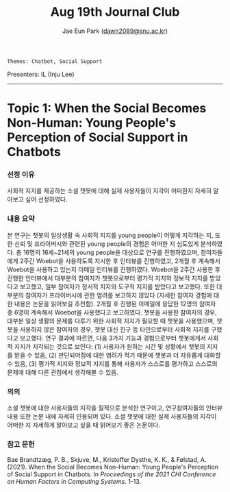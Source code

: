 ﻿---
layout: post
title: "Aug 19th Journal Club"
author: "Jae Eun Park (dawn2089@snu.ac.kr)"
---

    Themes: Chatbot, Social Support

Presenters: IL (Inju Lee)

-----------------

# Topic 1: When the Social Becomes Non-Human: Young People's Perception of Social Support in Chatbots 

### **선정 이유**

사회적 지지를 제공하는 소셜 챗봇에 대해 실제 사용자들이 지각이 어떠한지 자세히 알아보고 싶어 선정하였다.

### **내용 요약**

본 연구는 챗봇의 일상생활 속 사회적 지지를 young people이 어떻게 지각하는 지, 또한 신뢰 및 프라이버시와 관련된 young people의 경험은 어떠한 지 심도있게 분석하였다.
총 16명의 16세~21세의 young people을 대상으로 연구를 진행하였으며, 참여자들에게 2주간 Woebot을 사용하도록 지시한 후 인터뷰를 진행하였고, 2개월 후 계속해서 Woebot을 사용하고 있는지 이메일 인터뷰를 진행하였다.
Woebot을 2주간 사용한 후 진행한 인터뷰에서 대부분의 참여자가 챗봇으로부터 평가적 지지와 정보적 지지를 받았다고 보고했고, 일부 참여자가 정서적 지지와 도구적 지지를 받았다고 보고했다. 또한 대부분의 참여자가 프라이버시에 관한 염려를 보고하지 않았다 (자세한 참여자 경험에 대한 내용은 논문을 읽어보길 추천함). 2개월 후 진행된 이메일에 응답한 12명의 참여자 중 6명이 계속해서 Woebot을 사용했다고 보고하였다. 챗봇을 사용한 참여자의 경우, 대부분 일상 생활의 문제를 다루기 위한 사회적 지지가 필요할 때 챗봇을 사용했으며, 챗봇을 사용하지 않은 참여자의 경우, 챗봇 대신 친구 등 타인으로부터 사회적 지지를 구했다고 보고했다.
연구 결과에 따르면, 다음 3가지 기능과 경험으로부터 챗봇에게서 사회적 지지가 지각되는 것으로 보인다: (1) 사용자가 원하는 시간 및 상황에서 챗봇의 지지를 받을 수 있음, (2) 판단되어짐에 대한 염려가 적기 때문에 챗봇과 더 자유롭게 대화할 수 있음, (3) 평가적 지지와 정보적 지지를 통해 사용자가 스스로를 평가하고 스스로의 문제에 대해 다른 관점에서 생각해볼 수 있음.  

### **의의**

소셜 챗봇에 대한 사용자들의 지각을 질적으로 분석한 연구이고, 연구참여자들의 인터뷰 내용 또한 논문 내에 자세히 인용되어 있다. 소셜 챗봇에 대한 실제 사용자들의 지각이 어떠한 지 자세하게 알아보고 싶을 때 읽어보기 좋은 논문이다.

### **참고 문헌**

Bae Brandtzæg, P. B., Skjuve, M., Kristoffer Dysthe, K. K., & Følstad, A. (2021). When the Social Becomes Non-Human: Young People's Perception of Social Support in Chatbots. In *Proceedings of the 2021 CHI Conference on Human Factors in Computing Systems*. 1-13.
```